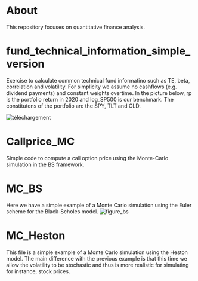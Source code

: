 # About
This repository focuses on quantitative finance analysis.

# fund_technical_information_simple_version
Exercise to calculate common technical fund informatino such as TE, beta, correlation and volatility.
For simplicity we assume no cashflows (e.g. dividend payments) and constant weights overtime.
In the picture below, rp is the portfolio return in 2020 and log_SP500 is our benchmark.
The constitutens of the portfolio are the SPY, TLT and GLD.

![téléchargement](https://user-images.githubusercontent.com/36447056/106392100-a7982900-63f0-11eb-88d8-09599ac47b70.png)

# Callprice_MC
Simple code to compute a call option price using the Monte-Carlo simulation in the BS framework.

# MC_BS
Here we have a simple example of a Monte Carlo simulation using the Euler scheme for the Black-Scholes model.
![figure_bs](https://user-images.githubusercontent.com/36447056/36300729-9835812a-1302-11e8-9691-be47924eabd7.png)

# MC_Heston
This file is a simple example of a Monte Carlo simulation using the Heston model. The main difference with the previous example is that this time we allow the volatility to be stochastic and thus is more realistic for simulating for instance, stock prices.
